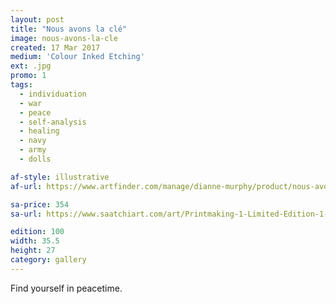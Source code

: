```yaml
---
layout: post
title: "Nous avons la clé"
image: nous-avons-la-cle
created: 17 Mar 2017
medium: 'Colour Inked Etching'
ext: .jpg
promo: 1
tags:
  - individuation
  - war
  - peace
  - self-analysis
  - healing
  - navy
  - army
  - dolls

af-style: illustrative
af-url: https://www.artfinder.com/manage/dianne-murphy/product/nous-avons-la-cle-88e4/

sa-price: 354
sa-url: https://www.saatchiart.com/art/Printmaking-1-Limited-Edition-1-of-100/19454/3493802/view

edition: 100
width: 35.5
height: 27
category: gallery
---
```


Find yourself in peacetime.
